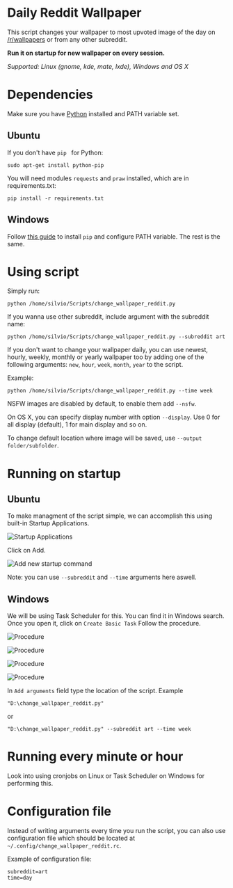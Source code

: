 # Daily Reddit Wallpaper
This script changes your wallpaper to most upvoted image of the day on [/r/wallpapers](https://www.reddit.com/r/wallpapers/) or from any other subreddit.


**Run it on startup for new wallpaper on every session.**

*Supported: Linux (gnome, kde, mate, lxde), Windows and OS X*

Dependencies
=======
Make sure you have [Python](https://www.python.org/downloads/) installed and PATH variable set.

Ubuntu
------
If you don't have ```pip ``` for Python:
```
sudo apt-get install python-pip
```

You will need modules ```requests``` and ```praw``` installed, which are in requirements.txt:

```
pip install -r requirements.txt
```

Windows
------
Follow [this guide](https://pip.pypa.io/en/stable/installing/) to install  ```pip```  and configure PATH variable.
The rest is the same.

Using script
=======

Simply run:
```
python /home/silvio/Scripts/change_wallpaper_reddit.py 
```

If you wanna use other subreddit, include argument with the subreddit name:
```
python /home/silvio/Scripts/change_wallpaper_reddit.py --subreddit art
```

If you don't want to change your wallpaper daily, you can use newest, hourly, weekly, monthly or yearly wallpaper too by adding one of the following arguments: ```new```, ```hour```, ```week```, ```month```, ```year``` to the script.

Example:
```
python /home/silvio/Scripts/change_wallpaper_reddit.py --time week 
```

NSFW images are disabled by default, to enable them add ```--nsfw```.

On OS X, you can specify display number with option ```--display```. Use 0 for all display (default), 1 for main display and so on.

To change default location where image will be saved, use ```--output folder/subfolder```.

Running on startup
=======
Ubuntu
------
To make managment of the script simple, we can accomplish this using built-in Startup Applications.

![Startup Applications](http://i.imgur.com/NDFmFd9.png)


Click on Add.

![Add new startup command](http://i.imgur.com/uFqQ8ky.png)

Note: you can use ```--subreddit``` and ```--time``` arguments here aswell.


Windows
------
We will be using Task Scheduler for this. You can find it in Windows search.
Once you open it, click on ```Create Basic Task```
Follow the procedure.

![Procedure](http://i.imgur.com/1uZMpyc.png)

![Procedure](http://i.imgur.com/3ApvF6W.png)

![Procedure](http://i.imgur.com/fPdwcyg.png)

![Procedure](http://i.imgur.com/zOCCfQI.png)

In ```Add arguments``` field type the location of the script. Example

```
"D:\change_wallpaper_reddit.py" 
```

or 

```
"D:\change_wallpaper_reddit.py" --subreddit art --time week 
```

Running every minute or hour
=======

Look into using cronjobs on Linux or Task Scheduler on Windows for performing this.

Configuration file
=======

Instead of writing arguments every time you run the script, you can also use configuration file which should be located at ```~/.config/change_wallpaper_reddit.rc```.

Example of configuration file:

```
subreddit=art
time=day
```
